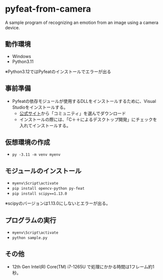 # pyfeat-from-camera
A sample program of recognizing an emotion from an image using a camera device.

## 動作環境
- Windows
- Python3.11

※Python3.12ではPyfeatのインストールでエラーが出る

## 事前準備
- Pyfeatの依存モジュールが使用するDLLをインストールするために、Visual Studioをインストールする。
  - [公式サイト](https://visualstudio.microsoft.com/ja/downloads/)から「コミュニティ」を選んでダウンロード
  - インストールの際には、「C＋＋によるデスクトップ開発」にチェックを入れてインストールする。

## 仮想環境の作成
- `py -3.11 -m venv myenv`

## モジュールのインストール
- `myenv\Script\activate`
- `pip install opencv-python py-feat`
- `pip install scipy==1.13.0`

※scipyのバージョンは1.13.0にしないとエラーが出る。

## プログラムの実行
- `myenv\Script\activate`
- `python sample.py`

## その他
- 12th Gen Intel(R) Core(TM) i7-1265U で処理にかかる時間は1フレーム約1秒。
